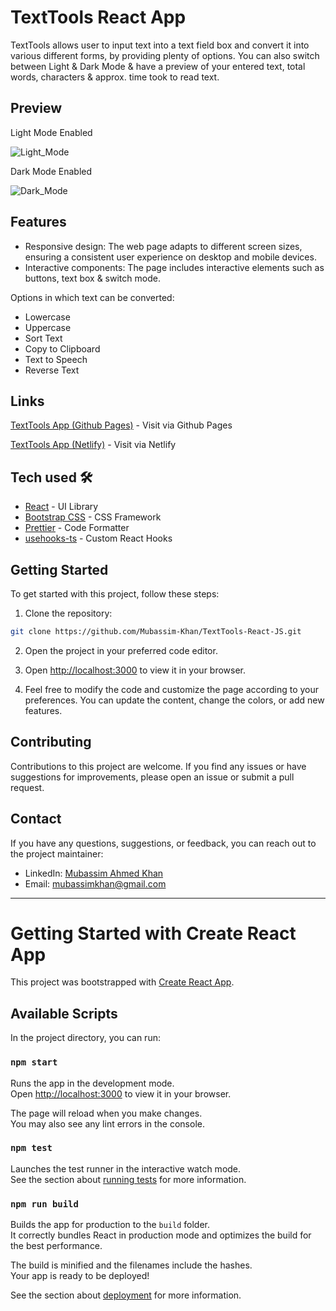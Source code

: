 # TextTools React App

TextTools allows user to input text into a text field box and convert it into various different forms, by providing plenty of options. You can also switch between Light & Dark Mode & have a preview of your entered text, total words, characters & approx. time took to read text.

## Preview
Light Mode Enabled 

![Light_Mode](https://github.com/Mubassim-Khan/TextTools-React-JS/blob/master/src/Assets/Preview%202.png)

Dark Mode Enabled

![Dark_Mode](https://github.com/Mubassim-Khan/TextTools-React-JS/blob/master/src/Assets/Preview.png)

## Features

- Responsive design: The web page adapts to different screen sizes, ensuring a consistent user experience on desktop and mobile devices.
- Interactive components: The page includes interactive elements such as buttons, text box & switch mode.

Options in which text can be converted:

- Lowercase
- Uppercase
- Sort Text
- Copy to Clipboard
- Text to Speech
- Reverse Text

## Links

[TextTools App (Github Pages)](https://mubassim-khan.github.io/TextTools-React-JS/) - Visit via Github Pages

[TextTools App (Netlify)](https://mtexttools.netlify.app/) - Visit via Netlify

## Tech used 🛠️

- [React](https://reactjs.org/) - UI Library
- [Bootstrap CSS](https://getbootstrap.com/) - CSS Framework
- [Prettier](https://prettier.io/) - Code Formatter
- [usehooks-ts](https://usehooks-ts.com/) - Custom React Hooks

## Getting Started

To get started with this project, follow these steps:

1. Clone the repository:

```bash
git clone https://github.com/Mubassim-Khan/TextTools-React-JS.git
```

2. Open the project in your preferred code editor.

3. Open [http://localhost:3000](http://localhost:3000) to view it in your browser.

4. Feel free to modify the code and customize the page according to your preferences. You can update the content, change the colors, or add new features.

## Contributing

Contributions to this project are welcome. If you find any issues or have suggestions for improvements, please open an issue or submit a pull request.

## Contact

If you have any questions, suggestions, or feedback, you can reach out to the project maintainer:

- LinkedIn: [Mubassim Ahmed Khan](https://www.linkedin.com/in/mubassim-ahmed-khan/)
- Email: [mubassimkhan@gmail.com](mailto:mubassimkhan@gmail.com)

---
<!------->


# Getting Started with Create React App

This project was bootstrapped with [Create React App](https://github.com/facebook/create-react-app).

## Available Scripts

In the project directory, you can run:

### `npm start`

Runs the app in the development mode.\
Open [http://localhost:3000](http://localhost:3000) to view it in your browser.

The page will reload when you make changes.\
You may also see any lint errors in the console.

### `npm test`

Launches the test runner in the interactive watch mode.\
See the section about [running tests](https://facebook.github.io/create-react-app/docs/running-tests) for more information.

### `npm run build`

Builds the app for production to the `build` folder.\
It correctly bundles React in production mode and optimizes the build for the best performance.

The build is minified and the filenames include the hashes.\
Your app is ready to be deployed!

See the section about [deployment](https://facebook.github.io/create-react-app/docs/deployment) for more information.
